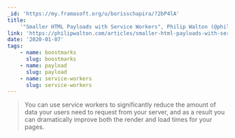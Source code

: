 ```yaml
---
_id: 'https://my.framasoft.org/u/borisschapira/?2bP4lA'
title:
    '"Smaller HTML Payloads with Service Workers", Philip Walton (@philwalton)'
link: 'https://philipwalton.com/articles/smaller-html-payloads-with-service-workers/'
date: '2020-01-07'
tags:
    - name: boostmarks
      slug: boostmarks
    - name: payload
      slug: payload
    - name: service-workers
      slug: service-workers
---
```


<div class="markdown"><blockquote>
<p>You can use service workers to significantly reduce the amount of data your users need to request from your server, and as a result you can dramatically improve both the render and load times for your pages.
</p>
</blockquote></div>
